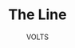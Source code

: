 ---
media: "images/rounds/round_3/they_said_the_line.png"
media_type: image
title: The Line
author: [VOLTS]
desc: They said the line!
---
